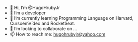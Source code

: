 - 👋 Hi, I’m @HugoHrubyJr
- 👀 I’m a developer
- 🌱 I’m currently learning Programming Language on Harvard, CursoemVídeo and RocketSeat.
- 💞️ I’m looking to collaborate on ...
- 📫 How to reach me: hugohrubyjr@yahoo.com

<!---
HugoHrubyJr/HugoHrubyJr is a ✨ special ✨ repository because its `README.md` (this file) appears on your GitHub profile.
You can click the Preview link to take a look at your changes.
--->
